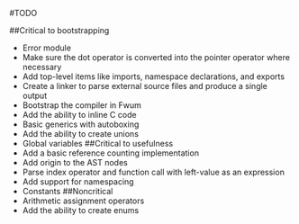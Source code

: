 #TODO

##Critical to bootstrapping
- Error module
- Make sure the dot operator is converted into the pointer operator where necessary
- Add top-level items like imports, namespace declarations, and exports
- Create a linker to parse external source files and produce a single output
- Bootstrap the compiler in Fwum
- Add the ability to inline C code
- Basic generics with autoboxing
- Add the ability to create unions
- Global variables
##Critical to usefulness
- Add a basic reference counting implementation
- Add origin to the AST nodes
- Parse index operator and function call with left-value as an expression
- Add support for namespacing
- Constants
##Noncritical
- Arithmetic assignment operators
- Add the ability to create enums
